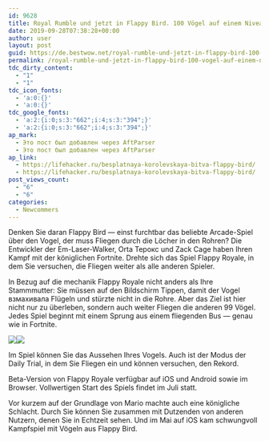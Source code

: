 ```yaml
---
id: 9628
title: Royal Rumble und jetzt in Flappy Bird. 100 Vögel auf einem Niveau
date: 2019-09-28T07:38:28+00:00
author: user
layout: post
guid: https://de.bestwow.net/royal-rumble-und-jetzt-in-flappy-bird-100-vogel-auf-einem-niveau/
permalink: /royal-rumble-und-jetzt-in-flappy-bird-100-vogel-auf-einem-niveau/
tdc_dirty_content:
  - "1"
  - "1"
tdc_icon_fonts:
  - 'a:0:{}'
  - 'a:0:{}'
tdc_google_fonts:
  - 'a:2:{i:0;s:3:"662";i:4;s:3:"394";}'
  - 'a:2:{i:0;s:3:"662";i:4;s:3:"394";}'
ap_mark:
  - Это пост был добавлен через AftParser
  - Это пост был добавлен через AftParser
ap_link:
  - https://lifehacker.ru/besplatnaya-korolevskaya-bitva-flappy-bird/
  - https://lifehacker.ru/besplatnaya-korolevskaya-bitva-flappy-bird/
post_views_count:
  - "6"
  - "6"
categories:
  - Newcommers
---
```

Denken Sie daran Flappy Bird — einst furchtbar das beliebte Arcade-Spiel über den Vogel, der muss Fliegen durch die Löcher in den Rohren? Die Entwickler der Em-Laser-Walker, Orta Терокс und Zack Cage haben Ihren Kampf mit der königlichen Fortnite. Drehte sich das Spiel Flappy Royale, in dem Sie versuchen, die Fliegen weiter als alle anderen Spieler.

In Bezug auf die mechanik Flappy Royale nicht anders als Ihre Stammmutter: Sie müssen auf den Bildschirm Tippen, damit der Vogel взмахивала Flügeln und stürzte nicht in die Rohre. Aber das Ziel ist hier nicht nur zu überleben, sondern auch weiter Fliegen die anderen 99 Vögel. Jedes Spiel beginnt mit einem Sprung aus einem fliegenden Bus — genau wie in Fortnite.

![](https://de.bestwow.net/wp-content/uploads/2019/09/korolevskaya-bitva-teper-i-vo-flappy-bird-100-ptichek-na-odnom-urovne-1.jpg)![](https://de.bestwow.net/wp-content/uploads/2019/09/korolevskaya-bitva-teper-i-vo-flappy-bird-100-ptichek-na-odnom-urovne-2.jpg) 

Im Spiel können Sie das Aussehen Ihres Vogels. Auch ist der Modus der Daily Trial, in dem Sie Fliegen ein und können versuchen, den Rekord.

Beta-Version von Flappy Royale verfügbar auf iOS und Android sowie im Browser. Vollwertigen Start des Spiels findet im Juli statt.

Vor kurzem auf der Grundlage von Mario machte auch eine königliche Schlacht. Durch Sie können Sie zusammen mit Dutzenden von anderen Nutzern, denen Sie in Echtzeit sehen. Und im Mai auf iOS kam schwungvoll Kampfspiel mit Vögeln aus Flappy Bird.